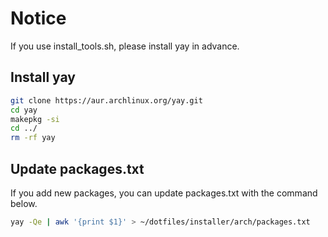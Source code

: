 # Notice

If you use install_tools.sh, please install yay in advance.

## Install yay

```sh
git clone https://aur.archlinux.org/yay.git
cd yay
makepkg -si
cd ../
rm -rf yay
```

## Update packages.txt

If you add new packages, you can update packages.txt with the command below.

```sh
yay -Qe | awk '{print $1}' > ~/dotfiles/installer/arch/packages.txt
```
